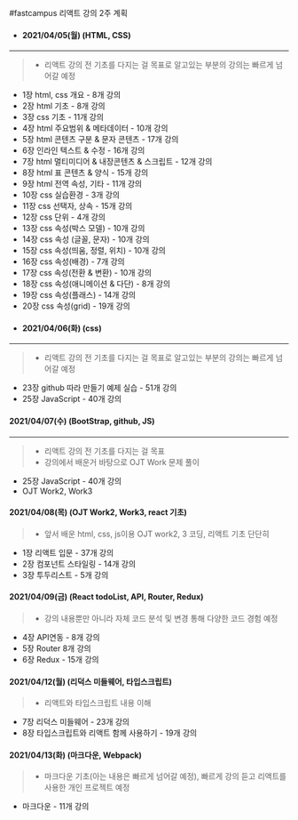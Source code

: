 #fastcampus 리액트 강의 2주 계획

- #### 2021/04/05(월) (HTML, CSS)
-----

>- 리액트 강의 전 기초를 다지는 걸 목표로 알고있는 부분의 강의는 빠르게 넘어갈 예정
+ 1장 html, css 개요 - 8개 강의
+ 2장 html 기초 - 8개 강의
+ 3장 css 기초 - 11개 강의
+ 4장 html 주요범위 & 메타데이터 - 10개 강의
+ 5장 html 콘텐츠 구분 & 문자 콘텐츠 - 17개 강의
+ 6장 인라인 텍스트 & 수정 - 16개 강의
+ 7장 html 멀티미디어 & 내장콘텐츠 & 스크립트 - 12개 강의
+ 8장 html 표 콘텐츠 & 양식 - 15개 강의
+ 9장 html 전역 속성, 기타 - 11개 강의
+ 10장 css 실습환경 - 3개 강의
+ 11장 css 선택자, 상속 - 15개 강의
+ 12장 css 단위 - 4개 강의
+ 13장 css 속성(박스 모델) - 10개 강의
+ 14장 css 속성 (글꼴, 문자) - 10개 강의
+ 15장 css 속성(띄움, 정렬, 위치) - 10개 강의
+ 16장 css 속성(배경) - 7개 강의
+ 17장 css 속성(전환 & 변환) - 10개 강의
+ 18장 css 속성(애니메이션 & 다단) - 8개 강의
+ 19장  css 속성(플래스) - 14개 강의
+ 20장 css 속성(grid) - 19개 강의


- #### 2021/04/06(화) (css)
-----
>- 리액트 강의 전 기초를 다지는 걸 목표로 알고있는 부분의 강의는 빠르게 넘어갈 예정
+ 23장 github 따라 만들기 예제 실습 - 51개 강의
+ 25장 JavaScript - 40개 강의

#### 2021/04/07(수) (BootStrap, github, JS)
-----
>- 리액트 강의 전 기초를 다지는 걸 목표
>- 강의에서 배운거 바탕으로 OJT Work 문제 풀이
+ 25장 JavaScript - 40개 강의
+ OJT Work2, Work3

#### 2021/04/08(목) (OJT Work2, Work3, react 기초)
>- 앞서 배운 html, css, js이용 OJT work2, 3 코딩, 리액트 기초 단단히
+ 1장 리액트 입문 - 37개 강의
+ 2장 컴포넌트 스타일링 - 14개 강의
+ 3장 투두리스트 - 5개 강의

#### 2021/04/09(금) (React todoList, API, Router, Redux)
>- 강의 내용뿐만 아니라 자체 코드 분석 및 변경 통해 다양한 코드 경험 예정
+ 4장 API연동 - 8개 강의
+ 5장 Router 8개 강의
+ 6장 Redux - 15개 강의

#### 2021/04/12(월) (리덕스 미들웨어, 타입스크립트)
>- 리액트와 타입스크립트 내용 이해 
+ 7장 리덕스 미들웨어 - 23개 강의
+ 8장 타입스크립트와 리액트 함께 사용하기 - 19개 강의

#### 2021/04/13(화) (마크다운, Webpack)
>- 마크다운 기초(아는 내용은 빠르게 넘어갈 예정), 빠르게 강의 듣고 리액트를 사용한 개인 프로젝트 예정
+ 마크다운 - 11개 강의